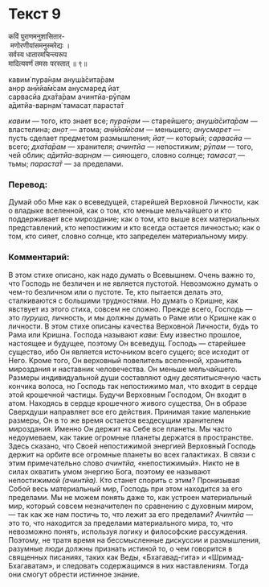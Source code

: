 # Текст 9

कविं पुराणमनुशासितार-  
 मणोरणीयांसमनुस्मरेद्यः ।  
सर्वस्य धातारमचिन्त्यरूप  
मादित्यवर्णं तमसः परस्तात् ॥ ९॥

кавим̇ пура̄н̣ам ануш́а̄сита̄рам  
ан̣ор ан̣ӣйа̄м̇сам анусмаред йат̣  
сарвасйа дха̄та̄рам ачинтйа-рӯпам  
а̄дитйа-варн̣ам̇ тамасат̣ параста̄т

_кавим_ — того, кто знает все; _пура̄н̣ам_ — старейшего; _ануш́а̄сита̄рам_ — властелина; _ан̣от̣_ — атома; _ан̣ӣйа̄м̇сам_ — меньшего; _анусмарет_ — пусть сделает предметом размышления; _йат̣_ — который; _сарвасйа_ — всего; _дха̄та̄рам_ — хранителя; _ачинтйа_ — непостижим; _рӯпам_ — того, чей облик; _а̄дитйа-варн̣ам_ — сияющего, словно солнце; _тамасат̣_ — тьмы; _параста̄т_ — за пределами.

### Перевод:

Думай обо Мне как о всеведущей, старейшей Верховной Личности, как о владыке вселенной, как о том, кто меньше мельчайшего и кто поддерживает все мироздание; как о том, кто выше всех материальных представлений, кто непостижим и кто всегда остается личностью; как о том, кто сияет, словно солнце, кто запределен материальному миру.

### Комментарий:

В этом стихе описано, как надо думать о Всевышнем. Очень важно то, что Господь не безличен и не является пустотой. Невозможно думать о чем-то безличном или о пустоте. Те, кто пытается делать это, сталкиваются с большими трудностями. Но думать о Кришне, как явствует из этого стиха, совсем не сложно. Прежде всего, Господь — это _пуруша,_ личность, и мы должны думать о Раме или о Кришне как о личности. В этом стихе описаны качества Верховной Личности, будь то Рама или Кришна. Господа называют _кави:_ Ему известно прошлое, настоящее и будущее, поэтому Он всеведущ. Господь — старейшее существо, ибо Он является источником всего сущего; все исходит от Него. Кроме того, Он верховный повелитель вселенной, хранитель мироздания и наставник человечества. Он меньше мельчайшего. Размеры индивидуальной души составляют одну десятитысячную часть кончика волоса, но Господь так непостижимо мал, что входит в сердце этой крошечной частицы. Будучи Верховным Господом, Он входит в атом. Находясь в сердце крошечного живого существа, Он в образе Сверхдуши направляет все его действия. Принимая такие маленькие размеры, Он в то же время остается вездесущим хранителем мироздания. Именно Он держит на Себе все планеты. Мы часто недоумеваем, как такие огромные планеты держатся в пространстве. Здесь сказано, что Своей непостижимой энергией Верховный Господь держит на орбите все огромные планеты во всех галактиках. В связи с этим примечательно слово _ачинтйа,_ «непостижимый». Никто не в силах охватить умом энергию Бога, поэтому ее называют непостижимой _(ачинтйа)._ Кто станет спорить с этим? Пронизывая Собой весь материальный мир, Господь при этом находится за его пределами. Мы не можем понять даже то, как устроен материальный мир, который совсем незначителен по сравнению с духовным миром, — так как же нам постичь то, что лежит за его пределами? _Ачинтйа_ — это то, что находится за пределами материального мира, то, что невозможно понять, используя логику и философские рассуждения. Поэтому, не тратя время на бессмысленные дискуссии и размышления, разумные люди должны признать истиной то, о чем говорится в священных писаниях, таких как Веды, «Бхагавад-гита» и «Шримад-Бхагаватам», и следовать содержащимся в них наставлениям. Тогда они смогут обрести истинное знание.